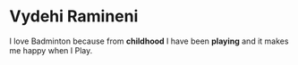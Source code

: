 # Vydehi Ramineni
I love Badminton because from **childhood** I have been **playing** and it makes me happy when I Play.
